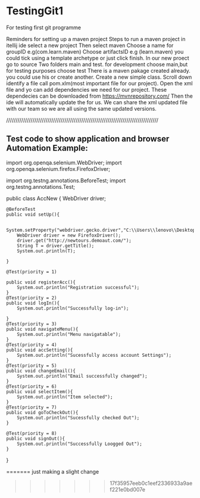 # TestingGit1
For testing first git programme
>>>>>>>>>>>>>>>>>>>>>>>>>>>>>>>>>>>>>>>>>>>>>>>>>>>>>

Reminders for setting up a maven project
Steps to run a maven project in itellij ide
select a new project 
Then select maven
Choose a name for groupID e.g(com.learn.maven)
Choose artifactsID e.g (learn.maven)
you could tick using a template archetype or just click finish.
In our new proect go to source
Two folders main and test.
for development choose main,but for testing purposes choose test 
There is a maven pakage created already. you could use his or create another.
Create a new simple class.
Scroll down identify a file call pom.xlm(most important file for our project).
Open the xml file and yo can add dependencies we need for our project.
These dependecies can be downloaded from https://mvnrepository.com/
Then the ide will automatically update the for us.
We can share the xml updated file with our team so we are all using the same updated versions.

/////////////////////////////////////////////////////////////////////////////////

Test code to show application and browser Automation Example:
---------------------------------------------------------------
import org.openqa.selenium.WebDriver;
import org.openqa.selenium.firefox.FirefoxDriver;

import org.testng.annotations.BeforeTest;
import org.testng.annotations.Test;

public class AccNew {
WebDriver driver;

    @BeforeTest
    public void setUp(){

        System.setProperty("webdriver.gecko.driver","C:\\Users\\lenovo\\Desktop\\drivers\\geckodriver.exe");
        WebDriver driver = new FirefoxDriver();
        driver.get("http://newtours.demoaut.com/");
        String T = driver.getTitle();
        System.out.println(T);

    }

    @Test(priority = 1)

    public void registerAcc(){
        System.out.println("Registration successful");
    }
    @Test(priority = 2)
    public void logIn(){
        System.out.println("Successfully log-in");

    }
    @Test(priority = 3)
    public void navigateMenu(){
        System.out.println("Menu navigatable");
    }
    @Test(priority = 4)
    public void accSetting(){
        System.out.println("Sucessfully access account Settings");
    }
    @Test(priority = 5)
    public void changeEmail(){
        System.out.println("Email successfully changed");
    }
    @Test(priority = 6)
    public void selectItem(){
        System.out.println("Item selected");
    }
    @Test(priority = 7)
    public void goToCheckOut(){
        System.out.println("Sucessfully checked Out");
    }

    @Test(priority = 8)
    public void signOut(){
        System.out.println("Successfully Loogged Out");
    }




}


=======
just making a slight change 
>>>>>>> 17f35957eeb0c1eef2336933a9aef221e0bd007e
